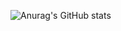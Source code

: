 ![Anurag's GitHub stats](https://github-readme-stats.vercel.app/api?username=keaikeqing&count_private=true)
